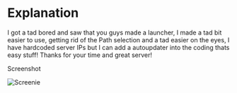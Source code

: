 # Explanation
I got a tad bored and saw that you guys made a launcher, I made a tad bit easier to use, getting rid of the Path selection and a tad easier on the eyes, I have hardcoded server IPs but I can add a autoupdater into the coding thats easy stuff! Thanks for your time and great server!

Screenshot

![Screenie](https://i.gyazo.com/aadbf45a72ea7a5e2fad5af59bf7f9a2.png)
